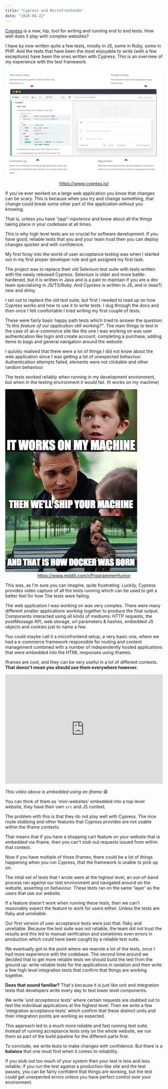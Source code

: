 ```yaml
---
title: "Cypress and Microfrontends"
date: "2020-04-22"
---
```


[Cypress](https://www.cypress.io/) is a new, hip, tool for writing and running end to end tests. How well does it play with complex websites?

I have by now written quite a few tests, mostly in JS, some in Ruby, some in PHP. And the tests that have been the most enjoyable to write (with a few exceptions) have been the ones written with Cypress. This is an overview of my experience with the test framework.

![Cypress Features as shown on their website](./images/cypress-features-screenshot.png)
<span style="display:block;text-align:center">
  https://www.cypress.io/
</span>


If you've ever worked on a large web application you know that changes can be scary. This is because when you try and change something, that change could break some other part of the application without you knowing. 

That is, unless you have *“app”-nipotence* and know about all the things taking place in your codebase at all times. 

This is why high level tests are so crucial for software development. If you have good, reliable tests that you and your team trust then you can deploy changes quicker and with confidence. 

My first foray into the world of user acceptance testing was when I started out in my first proper developer role and got assigned my first task.

The project was to replace their old Selenium test suite with tests written with the newly released Cypress. Selenium is older and more battle-hardened, but it is written in Java and is a pain to maintain if you are a dev team specialising in JS/TS/Ruby. And Cypress is written in JS, and is (was?) new and shiny.

I set out to replace the old test suite, but first I needed to read up on how Cypress works and how to use it to write tests. I dug through the docs and then once I felt comfortable I tried writing my first couple of tests. 

These were fairly basic happy path tests which tried to answer the question: *"Is this feature of our application still working?"*. The main things to test in the case of an e-commerce site like the one I was working on was user authentication like login and create account, completing a purchase, adding items to bags and general navigation around the website.

I quickly realised that there were a lot of things I did not know about the web application since I was getting a lot of unexpected behaviour. Authentication attempts failed, elements were not clickable and other random behaviour.

The tests worked reliably when running in my development environment, but when in the testing environment it would fail. (It works on my machine)

![Works on my machine meme](./images/works-on-my-machine-meme.jpg)
<span style="display:block;text-align:center">
  https://www.reddit.com/r/ProgrammerHumor
</span>

This was, as I'm sure you can imagine, quite frustrating. Luckily, Cypress provides video capture of all the tests running which can be used to get a better feel for how The tests were failing.

The web application I was working on was very complex. There were many different smaller applications working together to produce the final output. Components interacted using all kinds of mediums: HTTP requests, the postMessage API, web storage, url parameters & hashes, embedded JS objects and cookies just to name a few.

You could maybe call it a microfrontend setup, a very basic one, where we had a e-commerce framework responsible for routing and content management combined with a number of independently hosted applications that were embedded into the HTML responses using iframes.

Iframes are cool, and they can be very useful in a lot of different contexts. **That doesn't mean you should use them everywhere however.**

<iframe width="100%" height="350" src="https://www.youtube.com/embed/t2ByLmLnYJ8" frameborder="0" allow="accelerometer; encrypted-media; gyroscope; picture-in-picture" allowfullscreen></iframe>

*This video above is embedded using an iframe* 😄

You can think of them as 'mini-websites' embedded into a top-level website, they have their own `src` and JS context. 

The problem with this is that they do not play well with Cypress. The nice route stubbing and other features that Cypress provides are not usable within the iframe contexts. 

That means that if you have a shopping cart feature on your website that is embedded via iframe, then you can't stub out requests issued from within that context. 

Now if you have multiple of those iframes, there could be a lot of things happening when you run Cypress, that the framework is unable to pick up on.

The intial set of tests that I wrote were at the highest level, an out-of-band process ran against our test environment and navigated around on the website, asserting on behaviour. These tests ran on the same 'layer' as the users that use our website. 

If a feature doesn't work when running these tests, then we can't reasonably expect the feature to work for users either. Unless the tests are flaky and unreliable. 

Our first version of user acceptance tests were just that: flaky and unreliable. Because the test suite was not reliable, the team did not trust the results and this led to manual verification and sometimes even errors in production which could have been caught by a reliable test suite.

We eventually got to the point where we rewrote a lot of the tests, once I had more experience with the codebase. The second time around we decided that to get more reliable tests we should build the test from the ground up: write reliable tests for the applications in isolation and then write a few high level integration tests that confirm that things are working together. 

**Does that sound familiar?** That's because it is just like unit and integration tests that developers write every day to test lower level components. 

We write *'unit acceptance tests'* where certain requests are stubbed out to test the individual applications at the highest level. Then we write a few 'integration acceptance tests' which confirm that these distinct units and their integration points are working as expected. 

This approach led to a much more reliable and fast running test suite. Instead of running acceptance tests only on the whole website, we run them as part of the build pipeline for the different parts first. 

To conclude, we write tests to make changes with confidence. But there is a **balance** that one must find when it comes to reliability. 

If you stub out too much of your system then your test is less and less reliable; if you run the test against a production-like site and the test passes, you can be fairly confident that things are working, but the test could get unexpected errors unless you have perfect control over your environment. 

